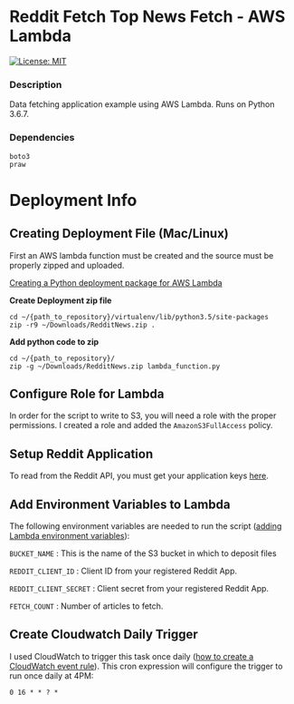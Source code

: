# Reddit Fetch Top News Fetch - AWS Lambda

[![License: MIT](https://img.shields.io/badge/License-MIT-yellow.svg)](https://opensource.org/licenses/MIT)

### Description

Data fetching application example using AWS Lambda. Runs on Python 3.6.7.

### Dependencies

    boto3
    praw

# Deployment Info


## Creating Deployment File (Mac/Linux)

First an AWS lambda function must be created and the source must be properly zipped and uploaded.

[Creating a Python deployment package for AWS Lambda](https://docs.aws.amazon.com/lambda/latest/dg/lambda-python-how-to-create-deployment-package.html)

**Create Deployment zip file**

    cd ~/{path_to_repository}/virtualenv/lib/python3.5/site-packages
    zip -r9 ~/Downloads/RedditNews.zip .

**Add python code to zip**

    cd ~/{path_to_repository}/
	zip -g ~/Downloads/RedditNews.zip lambda_function.py

## Configure Role for Lambda

In order for the script to write to S3, you will need a role with the proper permissions. I created a role and added the `AmazonS3FullAccess` policy.


## Setup Reddit Application

To read from the Reddit API, you must get your application keys [here](https://github.com/reddit-archive/reddit/wiki/OAuth2).

## Add Environment Variables to Lambda

The following environment variables are needed to run the script ([adding Lambda environment variables](https://docs.aws.amazon.com/lambda/latest/dg/env_variables.html)):

`BUCKET_NAME` : This is the name of the S3 bucket in which to deposit files

`REDDIT_CLIENT_ID` : Client ID from your registered Reddit App.

`REDDIT_CLIENT_SECRET` : Client secret from your registered Reddit App.

`FETCH_COUNT` : Number of articles to fetch.

## Create Cloudwatch Daily Trigger

I used CloudWatch to trigger this task once daily ([how to create a CloudWatch event rule](https://docs.aws.amazon.com/AmazonCloudWatch/latest/events/Create-CloudWatch-Events-Scheduled-Rule.html)). This cron expression will configure the trigger to run once daily at 4PM:

    0 16 * * ? *
